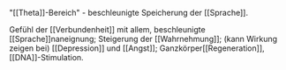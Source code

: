 "[[Theta]]-Bereich" - beschleunigte Speicherung der [[Sprache]].

Gefühl der [[Verbundenheit]] mit allem, beschleunigte [[Sprache]]naneignung; Steigerung der [[Wahrnehmung]]; (kann Wirkung zeigen bei) [[Depression]] und [[Angst]]; Ganzkörper[[Regeneration]], [[DNA]]-Stimulation.